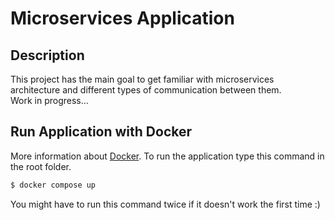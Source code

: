 # Microservices Application

## Description

This project has the main goal to get familiar with microservices architecture and different types of communication between them.  
Work in progress...

## Run Application with Docker

More information about [Docker](https://www.docker.com/).
To run the application type this command in the root folder.

```bash
$ docker compose up
```

You might have to run this command twice if it doesn't work the first time :)

